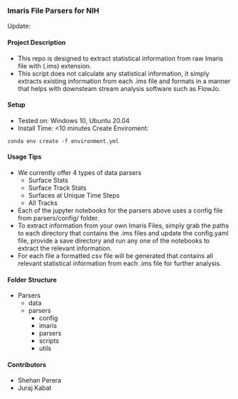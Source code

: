 ### Imaris File Parsers for NIH

Update: 

#### Project Description
* This repo is designed to extract statistical information from raw Imaris file with (.ims) extension. 
* This script does not calculate any statistical information, it simply extracts existing information from each .ims file and formats in a manner that helps with downsteam stream analysis software such as FlowJo.

#### Setup
* Tested on: Windows 10, Ubuntu 20.04
* Install Time: <10 minutes
Create Enviroment:
```
conda env create -f environment.yml
```

#### Usage Tips
* We currently offer 4 types of data parsers
    * Surface Stats
    * Surface Track Stats
    * Surfaces at Unique Time Steps
    * All Tracks 
* Each of the jupyter notebooks for the parsers above uses a config file from parsers/config/ folder.
* To extract information from your own Imaris Files, simply grab the paths to each directory that contains the .ims files and update the config.yaml file, provide a save directory and run any one of the notebooks to extract the relevant information. 
* For each file a formatted csv file will be generated that contains all relevant statistical information from each .ims file for further analysis.

#### Folder Structure
- Parsers
    - data
    - parsers
        - config
        - imaris
        - parsers
        - scripts
        - utils

#### Contributors
* Shehan Perera
* Juraj Kabat
